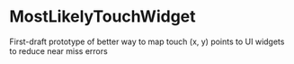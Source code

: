 # MostLikelyTouchWidget
First-draft prototype of better way to map touch (x, y) points to UI widgets to reduce near miss errors
